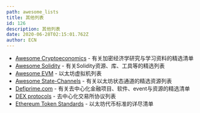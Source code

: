 ```yaml
---
path: awesome_lists
title: 其他列表
id: 126
description: 其他列表
date: 2020-06-28T02:15:01.762Z
author: ECN
---
```



* [Awesome Cryptoeconomics](https://github.com/jpantunes/awesome-cryptoeconomics) - 有关加密经济学研究与学习资料的精选清单
* [Awesome Solidity](https://github.com/bkrem/awesome-solidity) - 有关Solidity资源、库、工具等的精选列表
* [Awesome EVM](https://github.com/pirapira/awesome-ethereum-virtual-machine) - 以太坊虚拟机列表
* [Awesome State-Channels](https://github.com/machinomy/awesome-state-channels) - 有关以太坊状态通道的精选资源列表
* [Defiprime.com](https://defiprime.com/) - 有关去中心化金融项目、软件、event与资源的精选清单
* [DEX protocols](https://github.com/evbots/dex-protocols) - 去中心化交易所协议列表
* [Ethereum Token Standards](https://github.com/PhABC/ethereum-token-standards-list) - 以太坊代币标准的详尽清单

